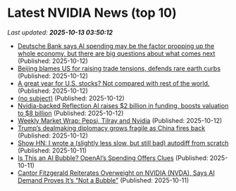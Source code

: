 # Latest NVIDIA News (top 10)
_Last updated: **2025-10-13 03:50:12**_

- [Deutsche Bank says AI spending may be the factor propping up the whole economy, but there are big questions about what comes next](https://freerepublic.com/focus/f-chat/4345828/posts) (Published: 2025-10-12)
- [Beijing blames US for raising trade tensions, defends rare earth curbs](https://www.channelnewsasia.com/east-asia/us-china-trade-tensions-rare-earth-curbs-5396801) (Published: 2025-10-12)
- [A great year for U.S. stocks? Not compared with rest of the world.](https://www.japantimes.co.jp/business/2025/10/12/markets/us-global-stocks-focus/) (Published: 2025-10-12)
- [(no subject)](https://seclists.org/risks/2025/q4/0) (Published: 2025-10-12)
- [Nvidia-backed Reflection AI raises $2 billion in funding, boosts valuation to $8 billion](https://www.manilatimes.net/2025/10/11/business/foreign-business/nvidia-backed-reflection-ai-raises-2-billion-in-funding-boosts-valuation-to-8-billion/2198517) (Published: 2025-10-12)
- [Weekly Market Wrap: Pepsi, Tilray and Nvidia](https://www.thestreet.com/markets/weekly-market-wrap-pepsi-tilray-and-nvidia) (Published: 2025-10-12)
- [Trump’s dealmaking diplomacy grows fragile as China fires back](https://www.japantimes.co.jp/business/2025/10/12/economy/trump-dealmaking-china-focus/) (Published: 2025-10-12)
- [Show HN: I wrote a (slightly less slow, but still bad) autodiff from scratch](https://github.com/mebassett/quixotic-autodiff) (Published: 2025-10-11)
- [Is This an AI Bubble? OpenAI’s Spending Offers Clues](https://biztoc.com/x/811074dff18e7546) (Published: 2025-10-11)
- [Cantor Fitzgerald Reiterates Overweight on NVIDIA (NVDA), Says AI Demand Proves It’s “Not a Bubble”](https://biztoc.com/x/1fa64c55a9173e9d) (Published: 2025-10-11)
